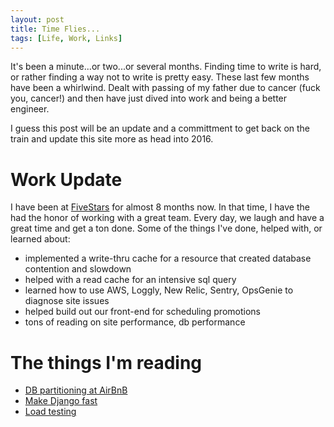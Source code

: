```yaml
---
layout: post
title: Time Flies... 
tags: [Life, Work, Links]
---
```


It's been a minute...or two...or several months.  Finding time to write is hard, or rather finding a way not to write is pretty easy.  These last few months have been a whirlwind.  Dealt with passing of my father due to cancer (fuck you, cancer!) and then have just dived into work and being a better engineer.

I guess this post will be an update and a committment to get back on the train and update this site more as head into 2016.  

<!--more-->

# Work Update

I have been at [FiveStars](http://www.fivestars.com) for almost 8 months now.  In that time, I have the had the honor of working with a great team.  Every day, we laugh and have a great time and get a ton done.  Some of the things I've done, helped with, or learned about:

* implemented a write-thru cache for a resource that created database contention and slowdown
* helped with a read cache for an intensive sql query
* learned how to use AWS, Loggly, New Relic, Sentry, OpsGenie to diagnose site issues
* helped build out our front-end for scheduling promotions
* tons of reading on site performance, db performance

# The things I'm reading

* [DB partitioning at AirBnB](http://nerds.airbnb.com/how-we-partitioned-airbnbs-main-db/)
* [Make Django fast](https://syerram.silvrback.com/make-django-fasssst)
* [Load testing](https://lincolnloop.com/blog/load-testing-jmeter-part-1-getting-started/)